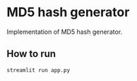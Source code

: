 # MD5 hash generator
Implementation of MD5 hash generator.

## How to run
```bash
streamlit run app.py
```
